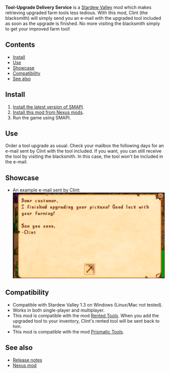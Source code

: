 ﻿**Tool-Upgrade Delivery Service** is a [Stardew Valley](http://stardewvalley.net/) mod which makes retrieving upgraded farm tools 
less tedious. With this mod, Clint (the blacksmith) will simply send you an e-mail with the upgraded tool included as soon as 
the upgrade is finished. No more visiting the blacksmith simply to get your improved farm tool!

## Contents
* [Install](#install)
* [Use](#use)
* [Showcase](#showcase)
* [Compatibility](#compatibility)
* [See also](#see-also)

## Install
1. [Install the latest version of SMAPI](https://smapi.io/).
2. [Install this mod from Nexus mods]().
3. Run the game using SMAPI.

## Use
Order a tool upgrade as usual. Check your mailbox the following days for an e-mail sent by Clint with the tool included. 
If you want, you can still receive the tool by visiting the blacksmith. In this case, the tool won't be included in the e-mail.

## Showcase
* An example e-mail sent by Clint:
  ![](screenshots/tool-email.png)

## Compatibility
* Compatible with Stardew Valley 1.3 on Windows (Linux/Mac not tested).
* Works in both single-player and multiplayer.
* This mod is compatible with the mod [Rented Tools](https://www.nexusmods.com/stardewvalley/mods/1307). When you add the upgraded tool to your inventory, Clint's rented tool will be sent back to him.
* This mod is compatible with the mod [Prismatic Tools](https://www.nexusmods.com/stardewvalley/mods/2428).

## See also
* [Release notes](release-notes.md)
* [Nexus mod](https://www.nexusmods.com/stardewvalley/mods/2938)
